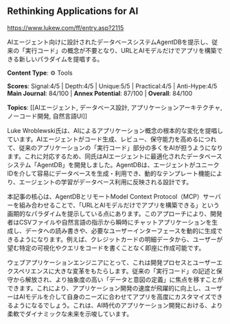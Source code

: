 ## Rethinking Applications for AI

https://www.lukew.com/ff/entry.asp?2115

AIエージェント向けに設計されたデータベースシステムAgentDBを提示し、従来の「実行コード」の概念が不要となり、URLとAIモデルだけでアプリを構築できる新しいパラダイムを提唱する。

**Content Type**: ⚙️ Tools

**Scores**: Signal:4/5 | Depth:4/5 | Unique:5/5 | Practical:4/5 | Anti-Hype:4/5
**Main Journal**: 84/100 | **Annex Potential**: 87/100 | **Overall**: 84/100

**Topics**: [[AIエージェント, データベース設計, アプリケーションアーキテクチャ, ノーコード開発, 自然言語UI]]

Luke Wroblewski氏は、AIによるアプリケーション概念の根本的な変化を提唱しています。AIエージェントがコード生成、レビュー、保守能力を高めるにつれて、従来のアプリケーションの「実行コード」部分の多くをAIが担うようになります。これに対応するため、同氏はAIエージェントに最適化されたデータベースシステム「AgentDB」を開発しました。AgentDBは、エージェントがユニークIDを介して容易にデータベースを生成・利用でき、動的なテンプレート機能により、エージェントの学習がデータベース利用に反映される設計です。

本記事の核心は、AgentDBとリモートModel Context Protocol（MCP）サーバーを組み合わせることで、「URLとAIモデルだけでアプリを構築できる」という画期的なパラダイムを提示している点にあります。このアプローチにより、開発者はCSVファイルや自然言語の指示から瞬時にチャットアプリケーションを生成し、データへの読み書きや、必要なユーザーインターフェースを動的に生成できるようになります。例えば、クレジットカードの明細データから、ユーザーが望む特定の可視化やクエリをコードを書くことなく即座に作成可能です。

ウェブアプリケーションエンジニアにとって、これは開発プロセスとユーザーエクスペリエンスに大きな変革をもたらします。従来の「実行コード」の記述と保守から解放され、より抽象度の高い「データと意図の定義」に焦点を移すことができます。これにより、アプリケーション開発の速度が飛躍的に向上し、ユーザーはAIモデルを介して自身のニーズに合わせてアプリを高度にカスタマイズできるようになるでしょう。これは、AI時代のアプリケーション開発における、より柔軟でダイナミックな未来を示唆しています。